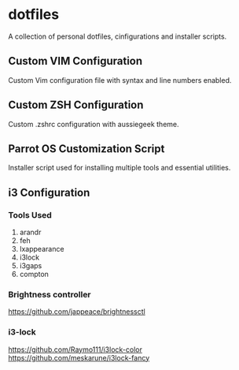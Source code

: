 # dotfiles
A collection of personal dotfiles, cinfigurations and installer scripts.

## Custom VIM Configuration
Custom Vim configuration file with syntax and line numbers enabled.

## Custom ZSH Configuration
Custom .zshrc configuration with aussiegeek theme.

## Parrot OS Customization Script
Installer script used for installing multiple tools and essential utilities.

## i3 Configuration
### Tools Used
1) arandr
2) feh
3) lxappearance
4) i3lock
5) i3gaps
6) compton 

### Brightness controller
https://github.com/jappeace/brightnessctl

### i3-lock
https://github.com/Raymo111/i3lock-color
https://github.com/meskarune/i3lock-fancy

